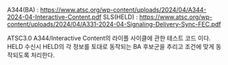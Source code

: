 A344(BA) : https://www.atsc.org/wp-content/uploads/2024/04/A344-2024-04-Interactive-Content.pdf
SLS(HELD) : https://www.atsc.org/wp-content/uploads/2024/04/A331-2024-04-Signaling-Delivery-Sync-FEC.pdf

ATSC3.0 A344/Interactive Content의 라이플 사이클에 관한 테스트 코드 이다.
HELD 수신시 HELD의 각 정보를 토대로 동작되는 BA 후보군을 추리고 조건에 맞게 동작되도록 처리한다.
